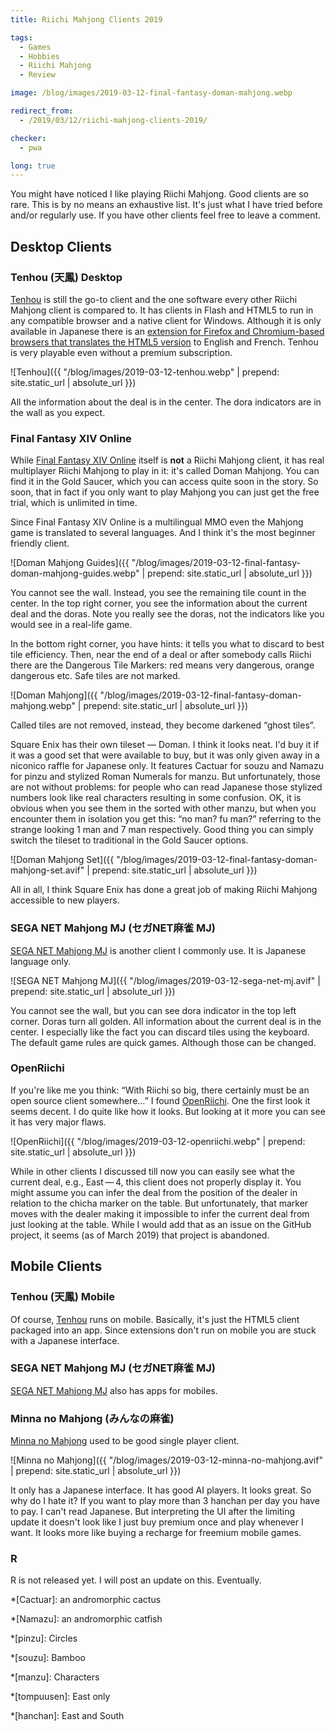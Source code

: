 ```yaml
---
title: Riichi Mahjong Clients 2019

tags:
  - Games
  - Hobbies
  - Riichi Mahjong
  - Review

image: /blog/images/2019-03-12-final-fantasy-doman-mahjong.webp

redirect_from:
  - /2019/03/12/riichi-mahjong-clients-2019/

checker:
  - pwa

long: true
---
```

You might have noticed I like playing Riichi Mahjong.
Good clients are so rare.
This is by no means an exhaustive list.
It's just what I have tried before and/or regularly use.
If you have other clients feel free to leave a comment.

## Desktop Clients

### Tenhou (天鳳) Desktop

[Tenhou](https://tenhou.net/) is still the go-to client and the one software every other Riichi Mahjong client is compared to.
It has clients in Flash and HTML5 to run in any compatible browser and a native client for Windows.
Although it is only available in Japanese there is an [extension for Firefox and Chromium-based browsers that translates the HTML5 version](https://gitlab.com/zefiris/tenhou-english-ui) to English and French.
Tenhou is very playable even without a premium subscription.

![Tenhou]({{ "/blog/images/2019-03-12-tenhou.webp" | prepend: site.static_url | absolute_url }})

All the information about the deal is in the center.
The dora indicators are in the wall as you expect.

### Final Fantasy XIV Online

While [Final Fantasy XIV Online](https://www.finalfantasyxiv.com) itself is **not** a Riichi Mahjong client, it has real multiplayer Riichi Mahjong to play in it: it's called Doman Mahjong.
You can find it in the Gold Saucer, which you can access quite soon in the story.
So soon, that in fact if you only want to play Mahjong you can just get the free trial, which is unlimited in time.

Since Final Fantasy XIV Online is a multilingual MMO even the Mahjong game is translated to several languages.
And I think it's the most beginner friendly client.

![Doman Mahjong Guides]({{ "/blog/images/2019-03-12-final-fantasy-doman-mahjong-guides.webp" | prepend: site.static_url | absolute_url }})

You cannot see the wall.
Instead, you see the remaining tile count in the center.
In the top right corner, you see the information about the current deal and the doras.
Note you really see the doras, not the indicators like you would see in a real-life game.

In the bottom right corner, you have hints: it tells you what to discard to best tile efficiency.
Then, near the end of a deal or after somebody calls Riichi there are the Dangerous Tile Markers: red means very dangerous, orange dangerous etc.
Safe tiles are not marked.

![Doman Mahjong]({{ "/blog/images/2019-03-12-final-fantasy-doman-mahjong.webp" | prepend: site.static_url | absolute_url }})

Called tiles are not removed, instead, they become darkened “ghost tiles”.

Square Enix has their own tileset — Doman.
I think it looks neat.
I'd buy it if it was a good set that were available to buy, but it was only given away in a niconico raffle for Japanese only.
It features Cactuar for souzu and Namazu for pinzu and stylized Roman Numerals for manzu.
But unfortunately, those are not without problems: for people who can read Japanese those stylized numbers look like real characters resulting in some confusion.
OK, it is obvious when you see them in the sorted with other manzu, but when you encounter them in isolation you get this: “no man? fu man?” referring to the strange looking 1 man and 7 man respectively.
Good thing you can simply switch the tileset to traditional in the Gold Saucer options.

![Doman Mahjong Set]({{ "/blog/images/2019-03-12-final-fantasy-doman-mahjong-set.avif" | prepend: site.static_url | absolute_url }})

All in all, I think Square Enix has done a great job of making Riichi Mahjong accessible to new players.

### SEGA NET Mahjong MJ (セガNET麻雀 MJ)

[SEGA NET Mahjong MJ](https://sega-mj.com) is another client I commonly use.
It is Japanese language only.

![SEGA NET Mahjong MJ]({{ "/blog/images/2019-03-12-sega-net-mj.avif" | prepend: site.static_url | absolute_url }})

You cannot see the wall, but you can see dora indicator in the top left corner.
Doras turn all golden. All information about the current deal is in the center.
I especially like the fact you can discard tiles using the keyboard.
The default game rules are quick games.
Although those can be changed.

### OpenRiichi

If you're like me you think: “With Riichi so big, there certainly must be an open source client somewhere…”
I found [OpenRiichi](https://github.com/FluffyStuff/OpenRiichi).
One the first look it seems decent.
I do quite like how it looks.
But looking at it more you can see it has very major flaws.

![OpenRiichi]({{ "/blog/images/2019-03-12-openriichi.webp" | prepend: site.static_url | absolute_url }})

While in other clients I discussed till now you can easily see what the current deal, e.g., East&thinsp;—&thinsp;4, this client does not properly display it.
You might assume you can infer the deal from the position of the dealer in relation to the chicha marker on the table.
But unfortunately, that marker moves with the dealer making it impossible to infer the current deal from just looking at the table.
While I would add that as an issue on the GitHub project, it seems (as of March 2019) that project is abandoned.

## Mobile Clients

### Tenhou (天鳳) Mobile

Of course, [Tenhou](https://tenhou.net/) runs on mobile.
Basically, it's just the HTML5 client packaged into an app.
Since extensions don't run on mobile you are stuck with a Japanese interface.

### SEGA NET Mahjong MJ (セガNET麻雀 MJ)

[SEGA NET Mahjong MJ](https://sega-mj.com) also has apps for mobiles.

### Minna no Mahjong (みんなの麻雀)

[Minna no Mahjong](https://play.google.com/store/apps/details?id=jp.co.unbalance.android.mjminna) used to be good single player client.

![Minna no Mahjong]({{ "/blog/images/2019-03-12-minna-no-mahjong.avif" | prepend: site.static_url | absolute_url }})

It only has a Japanese interface.
It has good AI players. It looks great. So why do I hate it?
If you want to play more than 3 hanchan per day you have to pay.
I can't read Japanese.
But interpreting the UI after the limiting update it doesn't look like I just buy premium once and play whenever I want.
It looks more like buying a recharge for freemium mobile games.

### R

R is not released yet.
I will post an update on this. Eventually.

*[Cactuar]: an andromorphic cactus

*[Namazu]: an andromorphic catfish

*[pinzu]: Circles

*[souzu]: Bamboo

*[manzu]: Characters

*[tompuusen]: East only

*[hanchan]: East and South
